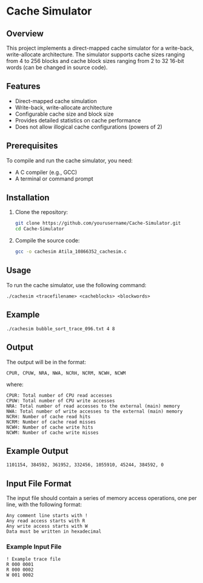 # Cache Simulator

## Overview

This project implements a direct-mapped cache simulator for a write-back, write-allocate architecture. The simulator supports cache sizes ranging from 4 to 256 blocks and cache block sizes ranging from 2 to 32 16-bit words (can be changed in source code).

## Features

- Direct-mapped cache simulation
- Write-back, write-allocate architecture
- Configurable cache size and block size
- Provides detailed statistics on cache performance
- Does not allow illogical cache configurations (powers of 2)

## Prerequisites

To compile and run the cache simulator, you need:
- A C compiler (e.g., GCC)
- A terminal or command prompt

## Installation

1. Clone the repository:
   ```sh
   git clone https://github.com/yourusername/Cache-Simulator.git
   cd Cache-Simulator
    ```

2. Compile the source code:
    ```sh
    gcc -o cachesim Atila_10866352_cachesim.c
    ```
    
## Usage
To run the cache simulator, use the following command:

    ./cachesim <tracefilename> <cacheblocks> <blockwords>

## Example
    ./cachesim bubble_sort_trace_096.txt 4 8

## Output
The output will be in the format:
    
    CPUR, CPUW, NRA, NWA, NCRH, NCRM, NCWH, NCWM
where:

    CPUR: Total number of CPU read accesses
    CPUW: Total number of CPU write accesses
    NRA: Total number of read accesses to the external (main) memory
    NWA: Total number of write accesses to the external (main) memory
    NCRH: Number of cache read hits
    NCRM: Number of cache read misses
    NCWH: Number of cache write hits
    NCWM: Number of cache write misses

## Example Output
    1101154, 384592, 361952, 332456, 1055910, 45244, 384592, 0

## Input File Format
The input file should contain a series of memory access operations, one per line, with the following format:

    Any comment line starts with !
    Any read access starts with R
    Any write access starts with W
    Data must be written in hexadecimal

### Example Input File
    ! Example trace file
    R 000 0001
    R 000 0002
    W 001 0002

